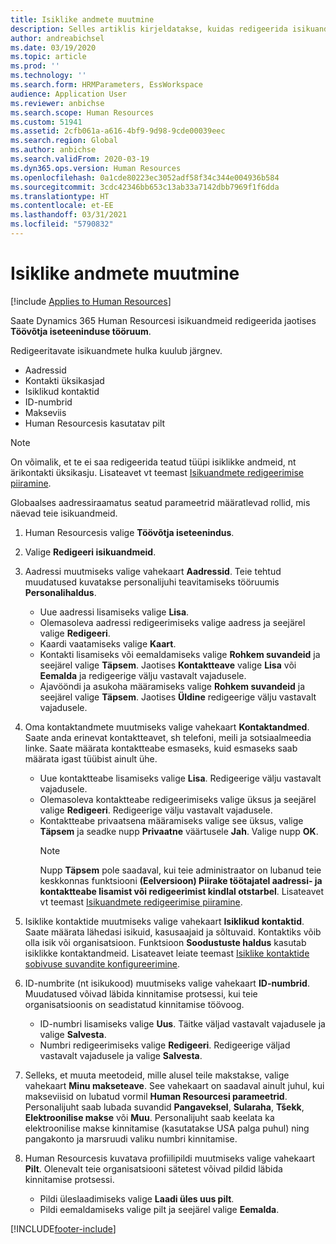 ```yaml
---
title: Isiklike andmete muutmine
description: Selles artiklis kirjeldatakse, kuidas redigeerida isikuandmeid töövõtja ja ülemuse iseteeninduses.
author: andreabichsel
ms.date: 03/19/2020
ms.topic: article
ms.prod: ''
ms.technology: ''
ms.search.form: HRMParameters, EssWorkspace
audience: Application User
ms.reviewer: anbichse
ms.search.scope: Human Resources
ms.custom: 51941
ms.assetid: 2cfb061a-a616-4bf9-9d98-9cde00039eec
ms.search.region: Global
ms.author: anbichse
ms.search.validFrom: 2020-03-19
ms.dyn365.ops.version: Human Resources
ms.openlocfilehash: 0a1cde80223ec3052adf58f34c344e004936b584
ms.sourcegitcommit: 3cdc42346bb653c13ab33a7142dbb7969f1f6dda
ms.translationtype: HT
ms.contentlocale: et-EE
ms.lasthandoff: 03/31/2021
ms.locfileid: "5790832"
---
```

# <a name="edit-personal-information"></a>Isiklike andmete muutmine

[!include [Applies to Human Resources](../includes/applies-to-hr.md)]

Saate Dynamics 365 Human Resourcesi isikuandmeid redigeerida jaotises **Töövõtja iseteeninduse tööruum**.

Redigeeritavate isikuandmete hulka kuulub järgnev.

- Aadressid
- Kontakti üksikasjad
- Isiklikud kontaktid
- ID-numbrid
- Makseviis
- Human Resourcesis kasutatav pilt

>[!NOTE]
>On võimalik, et te ei saa redigeerida teatud tüüpi isiklikke andmeid, nt ärikontakti üksikasju. Lisateavet vt teemast [Isikuandmete redigeerimise piiramine](hr-employee-self-service-restrict-editing.md).

Globaalses aadressiraamatus seatud parameetrid määratlevad rollid, mis näevad teie isikuandmeid.

1. Human Resourcesis valige **Töövõtja iseteenindus**.

2. Valige **Redigeeri isikuandmeid**.

3. Aadressi muutmiseks valige vahekaart **Aadressid**. Teie tehtud muudatused kuvatakse personalijuhi teavitamiseks tööruumis **Personalihaldus**.

    - Uue aadressi lisamiseks valige **Lisa**.
    - Olemasoleva aadressi redigeerimiseks valige aadress ja seejärel valige **Redigeeri**.
    - Kaardi vaatamiseks valige **Kaart**.
    - Kontakti lisamiseks või eemaldamiseks valige **Rohkem suvandeid** ja seejärel valige **Täpsem**. Jaotises **Kontaktteave** valige **Lisa** või **Eemalda** ja redigeerige välju vastavalt vajadusele.
    - Ajavööndi ja asukoha määramiseks valige **Rohkem suvandeid** ja seejärel valige **Täpsem**. Jaotises **Üldine** redigeerige välju vastavalt vajadusele.

4. Oma kontaktandmete muutmiseks valige vahekaart **Kontaktandmed**. Saate anda erinevat kontaktteavet, sh telefoni, meili ja sotsiaalmeedia linke. Saate määrata kontaktteabe esmaseks, kuid esmaseks saab määrata igast tüübist ainult ühe.

    - Uue kontaktteabe lisamiseks valige **Lisa**. Redigeerige välju vastavalt vajadusele.
    - Olemasoleva kontaktteabe redigeerimiseks valige üksus ja seejärel valige **Redigeeri**. Redigeerige välju vastavalt vajadusele.
    - Kontaktteabe privaatsena määramiseks valige see üksus, valige **Täpsem** ja seadke nupp **Privaatne** väärtusele **Jah**. Valige nupp **OK**.
      >[!NOTE]
      >Nupp **Täpsem** pole saadaval, kui teie administraator on lubanud teie keskkonnas funktsiooni **(Eelversioon) Piirake töötajatel aadressi- ja kontaktteabe lisamist või redigeerimist kindlal otstarbel**. Lisateavet vt teemast [Isikuandmete redigeerimise piiramine](hr-employee-self-service-restrict-editing.md).
  
5. Isiklike kontaktide muutmiseks valige vahekaart **Isiklikud kontaktid**. Saate määrata lähedasi isikuid, kasusaajaid ja sõltuvaid. Kontaktiks võib olla isik või organisatsioon. Funktsioon **Soodustuste haldus** kasutab isiklikke kontaktandmeid. Lisateavet leiate teemast [Isiklike kontaktide sobivuse suvandite konfigureerimine](hr-benefits-setup-contact-eligibility-options.md).

6. ID-numbrite (nt isikukood) muutmiseks valige vahekaart **ID-numbrid**. Muudatused võivad läbida kinnitamise protsessi, kui teie organisatsioonis on seadistatud kinnitamise töövoog.

    - ID-numbri lisamiseks valige **Uus**. Täitke väljad vastavalt vajadusele ja valige **Salvesta**.
    - Numbri redigeerimiseks valige **Redigeeri**. Redigeerige väljad vastavalt vajadusele ja valige **Salvesta**.

7. Selleks, et muuta meetodeid, mille alusel teile makstakse, valige vahekaart **Minu makseteave**. See vahekaart on saadaval ainult juhul, kui makseviisid on lubatud vormil **Human Resourcesi parameetrid**. Personalijuht saab lubada suvandid **Pangaveksel**, **Sularaha**, **Tšekk**, **Elektroonilise makse** või **Muu**. Personalijuht saab keelata ka elektroonilise makse kinnitamise (kasutatakse USA palga puhul) ning pangakonto ja marsruudi valiku numbri kinnitamise.

8. Human Resourcesis kuvatava profiilipildi muutmiseks valige vahekaart **Pilt**. Olenevalt teie organisatsiooni sätetest võivad pildid läbida kinnitamise protsessi.

    - Pildi üleslaadimiseks valige **Laadi üles uus pilt**.
    - Pildi eemaldamiseks valige pilt ja seejärel valige **Eemalda**.



[!INCLUDE[footer-include](../includes/footer-banner.md)]